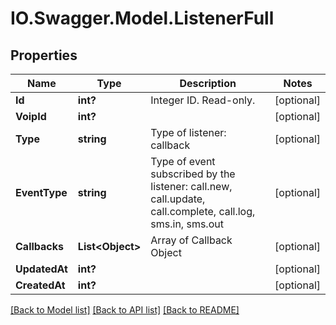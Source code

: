 # IO.Swagger.Model.ListenerFull
## Properties

Name | Type | Description | Notes
------------ | ------------- | ------------- | -------------
**Id** | **int?** | Integer ID. Read-only. | [optional] 
**VoipId** | **int?** |  | [optional] 
**Type** | **string** | Type of listener: callback | [optional] 
**EventType** | **string** | Type of event subscribed by the listener: call.new, call.update, call.complete, call.log, sms.in, sms.out | [optional] 
**Callbacks** | **List&lt;Object&gt;** | Array of Callback Object | [optional] 
**UpdatedAt** | **int?** |  | [optional] 
**CreatedAt** | **int?** |  | [optional] 

[[Back to Model list]](../README.md#documentation-for-models) [[Back to API list]](../README.md#documentation-for-api-endpoints) [[Back to README]](../README.md)

